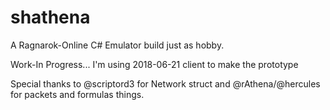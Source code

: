 # shathena
A Ragnarok-Online C# Emulator build just as hobby.

Work-In Progress... I'm using 2018-06-21 client to make the prototype

Special thanks to @scriptord3 for Network struct and @rAthena/@hercules for packets and formulas things.
